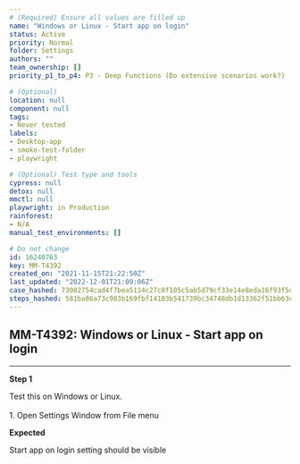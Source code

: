 ```yaml
---
# (Required) Ensure all values are filled up
name: "Windows or Linux - Start app on login"
status: Active
priority: Normal
folder: Settings
authors: ""
team_ownership: []
priority_p1_to_p4: P3 - Deep Functions (Do extensive scenarios work?)

# (Optional)
location: null
component: null
tags: 
- Never tested
labels: 
- Desktop-app
- smoke-test-folder
- playwright

# (Optional) Test type and tools
cypress: null
detox: null
mmctl: null
playwright: in Production
rainforest: 
- N/A
manual_test_environments: []

# Do not change
id: 16240763
key: MM-T4392
created_on: "2021-11-15T21:22:50Z"
last_updated: "2022-12-01T21:09:06Z"
case_hashed: 73002754cad4f7bea5114c27c8f105c5ab5d79cf33e14e8eda16f93f5ce578a9a3faa7fc186b41de7770cc9e795f0c34
steps_hashed: 581ba86a73c983b169fbf14103b541739bc34748db1d13362f51bb63c789ddfe6cd29576a36c6cf9705c0cbef45b5496
---
```


<!-- (Auto-generated) Based on frontmatter's "key" and "name" -->

## MM-T4392: Windows or Linux - Start app on login

---

**Step 1**

Test this on Windows or Linux.\
\
1\. Open Settings Window from File menu

**Expected**

Start app on login setting should be visible
